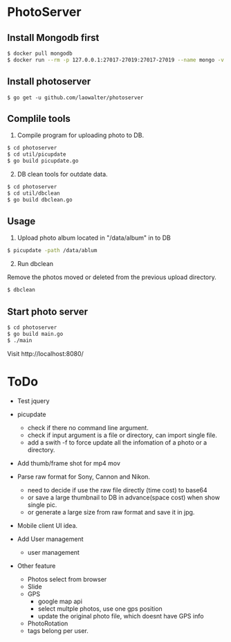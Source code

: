 # PhotoServer

## Install Mongodb first

```bash
$ docker pull mongodb
$ docker run --rm -p 127.0.0.1:27017-27019:27017-27019 --name mongo -v /yourDBdirectory:/data/db -d mongo --wiredTigerCacheSizeGB 1.5
```

## Install photoserver

```
$ go get -u github.com/laowalter/photoserver
```

## Complile tools

1. Compile program for uploading photo to DB.

```bash
$ cd photoserver
$ cd util/picupdate
$ go build picupdate.go
```

2. DB clean tools for outdate data.

```bash
$ cd photoserver
$ cd util/dbclean
$ go build dbclean.go
```

## Usage

1. Upload photo album located in "/data/album" in to DB

```bash
$ picupdate -path /data/ablum
```

2. Run dbclean

Remove the photos moved or deleted from the previous upload directory.

```bash
$ dbclean
```

## Start photo server

```bash
$ cd photoserver
$ go build main.go
$ ./main
```

Visit http://localhost:8080/

# ToDo

* Test jquery
* picupdate 
    - check if there no command line argument.
    - check if input argument is a file or directory, can import single file.
    - add a swith -f to force update all the infomation of a photo or a directory.
* Add thumb/frame shot for mp4 mov 
* Parse raw format for Sony, Cannon and Nikon.
    - need to decide if use the raw file directly (time cost) to base64 
    - or save a large thumbnail to DB in advance(space cost) when show single pic.
    - or generate a large size from raw format and save it in jpg.
* Mobile client UI idea.
* Add User management
    - user management

* Other feature
    - Photos select from browser
    - Slide
    - GPS
        - google map api
        - select multple photos, use one gps position
        - update the original photo file, which doesnt have GPS info
    - PhotoRotation
    - tags belong per user.
